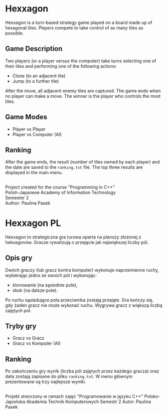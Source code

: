 # Hexxagon

Hexxagon is a turn-based strategy game played on a board made up of hexagonal tiles. Players compete to take control of as many tiles as possible.

## Game Description

Two players (or a player versus the computer) take turns selecting one of their tiles and performing one of the following actions:

- Clone (to an adjacent tile)
- Jump (to a further tile)

After the move, all adjacent enemy tiles are captured. The game ends when no player can make a move. The winner is the player who controls the most tiles.

## Game Modes

- Player vs Player  
- Player vs Computer (AI)

## Ranking

After the game ends, the result (number of tiles owned by each player) and the date are saved to the `ranking.txt` file. The top three results are displayed in the main menu.

## 
Project created for the course "Programming in C++"  
Polish-Japanese Academy of Information Technology  
Semester 2  
Author: Paulina Pasek

# Hexxagon PL

Hexxagon to strategiczna gra turowa oparta na planszy złożonej z heksagonów. Gracze rywalizują o przejęcie jak największej liczby pól.

## Opis gry

Dwóch graczy (lub gracz kontra komputer) wykonuje naprzemienne ruchy, wybierając jedno ze swoich pól i wykonując:

- klonowanie (na sąsiednie pole),
- skok (na dalsze pole).

Po ruchu sąsiadujące pola przeciwnika zostają przejęte. Gra kończy się, gdy żaden gracz nie może wykonać ruchu. Wygrywa gracz z większą liczbą zajętych pól.

## Tryby gry

- Gracz vs Gracz  
- Gracz vs Komputer (AI)

## Ranking

Po zakończeniu gry wynik (liczba pól zajętych przez każdego gracza) oraz data zostają zapisane do pliku `ranking.txt`. W menu głównym prezentowane są trzy najlepsze wyniki.

## 
Projekt stworzony w ramach zajęć "Programowanie w języku C++"
Polsko-Japońska Akademia Technik Komputerowych
Semestr 2
Autor: Paulina Pasek
